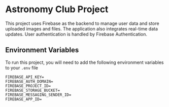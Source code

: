 
# Astronomy Club Project

This project uses Firebase as the backend to manage user data and store uploaded images and files. The application also integrates real-time data updates. User authentication is handled by Firebase Authentication.

## Environment Variables

To run this project, you will need to add the following environment variables to your `.env` file

```
FIREBASE_API_KEY=
FIREBASE_AUTH_DOMAIN=
FIREBASE_PROJECT_ID=
FIREBASE_STORAGE_BUCKET=
FIREBASE_MESSAGING_SENDER_ID=
FIREBASE_APP_ID=
```
